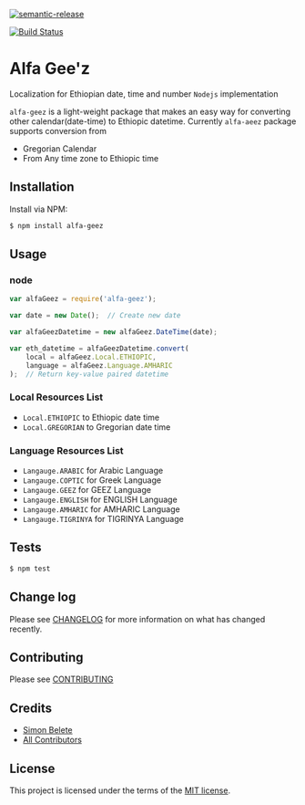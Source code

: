 [![semantic-release](https://img.shields.io/badge/%20%20%F0%9F%93%A6%F0%9F%9A%80-semantic--release-e10079.svg)](https://github.com/semantic-release/semantic-release)

[![Build Status](https://travis-ci.org/Guya-LTD/alfa-geez-node.svg?branch=master)](https://travis-ci.org/Guya-LTD/alfa-geez-node)

# Alfa Gee'z

Localization for Ethiopian date, time and number `Nodejs` implementation

`alfa-geez` is a light-weight package that makes an easy way for converting other calendar(date-time) to Ethiopic datetime. Currently `alfa-aeez` package supports conversion from

- Gregorian Calendar
- From Any time zone to Ethiopic time

## Installation

Install via NPM:

```bash
$ npm install alfa-geez
```

## Usage

### node

```javascript
var alfaGeez = require('alfa-geez');

var date = new Date();  // Create new date

var alfaGeezDatetime = new alfaGeez.DateTime(date);

var eth_datetime = alfaGeezDatetime.convert(
    local = alfaGeez.Local.ETHIOPIC,
    language = alfaGeez.Language.AMHARIC
);  // Return key-value paired datetime
```

### Local Resources List

- `Local.ETHIOPIC` to Ethiopic date time
- `Local.GREGORIAN` to Gregorian date time

### Language Resources List

- `Langauge.ARABIC` for Arabic Language
- `Langauge.COPTIC` for Greek Language
- `Langauge.GEEZ` for GEEZ Language
- `Langauge.ENGLISH` for ENGLISH Language
- `Langauge.AMHARIC` for AMHARIC Language
- `Langauge.TIGRINYA` for TIGRINYA Language

## Tests

```bash
$ npm test
```

## Change log

Please see [CHANGELOG](CHANGELOG.md) for more information on what has changed recently.

## Contributing

Please see [CONTRIBUTING](CONTRIBUTING.md)

## Credits

- [Simon Belete][link-author]
- [All Contributors][link-contributors]

## License

This project is licensed under the terms of the
[MIT license](/LICENSE).



[link-author]: https://github.com/Simonbelete
[link-contributors]: ../../contributors